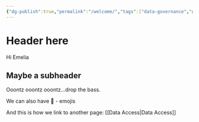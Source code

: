 ```yaml
---
{"dg-publish":true,"permalink":"/welcome/","tags":["data-governance","gardenEntry","gardenEntry"]}
---
```


# Header here

Hi Emelia
## Maybe a subheader

Ooontz ooontz ooontz...drop the bass.



We can also have 🤩 - emojis

And this is how we link to another page: [[Data Access\|Data Access]] 
